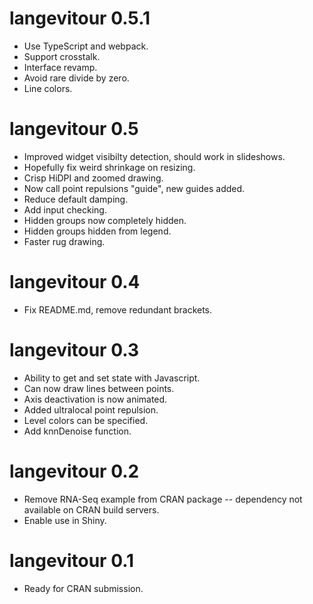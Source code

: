 
# langevitour 0.5.1

* Use TypeScript and webpack.
* Support crosstalk.
* Interface revamp.
* Avoid rare divide by zero.
* Line colors.

# langevitour 0.5

* Improved widget visibilty detection, should work in slideshows.
* Hopefully fix weird shrinkage on resizing.
* Crisp HiDPI and zoomed drawing.
* Now call point repulsions "guide", new guides added.
* Reduce default damping.
* Add input checking.
* Hidden groups now completely hidden.
* Hidden groups hidden from legend.
* Faster rug drawing.

# langevitour 0.4

* Fix README.md, remove redundant brackets.

# langevitour 0.3

* Ability to get and set state with Javascript.
* Can now draw lines between points.
* Axis deactivation is now animated.
* Added ultralocal point repulsion.
* Level colors can be specified.
* Add knnDenoise function.

# langevitour 0.2

* Remove RNA-Seq example from CRAN package -- dependency not available on CRAN build servers.
* Enable use in Shiny.

# langevitour 0.1

* Ready for CRAN submission.
